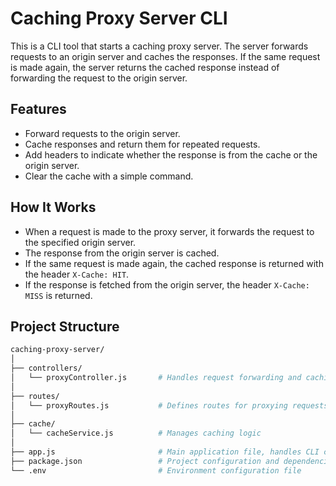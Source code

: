 # Caching Proxy Server CLI

This is a CLI tool that starts a caching proxy server. The server forwards requests to an origin server and caches the responses. If the same request is made again, the server returns the cached response instead of forwarding the request to the origin server.

## Features

- Forward requests to the origin server.
- Cache responses and return them for repeated requests.
- Add headers to indicate whether the response is from the cache or the origin server.
- Clear the cache with a simple command.

## How It Works

- When a request is made to the proxy server, it forwards the request to the specified origin server.
- The response from the origin server is cached.
- If the same request is made again, the cached response is returned with the header `X-Cache: HIT`.
- If the response is fetched from the origin server, the header `X-Cache: MISS` is returned.
  
## Project Structure

```bash
caching-proxy-server/
│
├── controllers/
│   └── proxyController.js       # Handles request forwarding and caching logic
│
├── routes/
│   └── proxyRoutes.js           # Defines routes for proxying requests
│
├── cache/
│   └── cacheService.js          # Manages caching logic
│
├── app.js                       # Main application file, handles CLI commands
├── package.json                 # Project configuration and dependencies
└── .env                         # Environment configuration file
```

